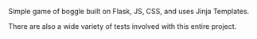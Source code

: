 Simple game of boggle built on Flask, JS, CSS, and uses Jinja Templates. 

There are also a wide variety of tests involved with this entire project. 